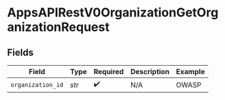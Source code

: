 # AppsAPIRestV0OrganizationGetOrganizationRequest


## Fields

| Field              | Type               | Required           | Description        | Example            |
| ------------------ | ------------------ | ------------------ | ------------------ | ------------------ |
| `organization_id`  | *str*              | :heavy_check_mark: | N/A                | OWASP              |